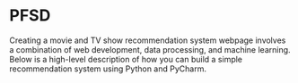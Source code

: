 # PFSD
Creating a movie and TV show recommendation system webpage involves a combination of web development, data processing, and machine learning. Below is a high-level description of how you can build a simple recommendation system using Python and PyCharm.
